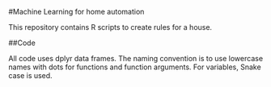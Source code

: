 #Machine Learning for home automation

This repository contains R scripts to create rules for a house. 

##Code

All code uses dplyr data frames.
The naming convention is to use lowercase names with dots for functions and function arguments.
For variables, Snake case is used.